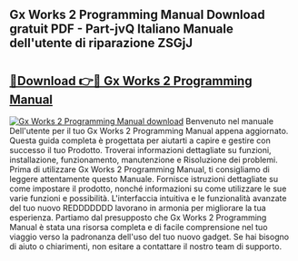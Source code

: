 ## Gx Works 2 Programming Manual Download gratuit PDF - Part-jvQ Italiano Manuale dell'utente di riparazione ZSGjJ

# <h2><a href="http://dfd4qi.blite.top/?on=Gx+Works+2+Programming+Manual">🔗Download 👉🔴 Gx Works 2 Programming Manual</a></h2>

[![Gx Works 2 Programming Manual download](https://i.imgur.com/lujVjoI.png)](http://dfd4qi.blite.top/?on=Gx+Works+2+Programming+Manual)
Benvenuto nel manuale Dell'utente per il tuo Gx Works 2 Programming Manual appena aggiornato. Questa guida completa è progettata per aiutarti a capire e gestire con successo il tuo Prodotto. Troverai informazioni dettagliate su funzioni, installazione, funzionamento, manutenzione e Risoluzione dei problemi. Prima di utilizzare Gx Works 2 Programming Manual, ti consigliamo di leggere attentamente questo Manuale. Fornisce istruzioni dettagliate su come impostare il prodotto, nonché informazioni su come utilizzare le sue varie funzioni e possibilità. L'interfaccia intuitiva e le funzionalità avanzate del tuo nuovo REDDDDDDD lavorano in armonia per migliorare la tua esperienza. Partiamo dal presupposto che Gx Works 2 Programming Manual è stata una risorsa completa e di facile comprensione nel tuo viaggio verso la padronanza dell'uso del tuo nuovo gadget. Se hai bisogno di aiuto o chiarimenti, non esitare a contattare il nostro team di supporto.
